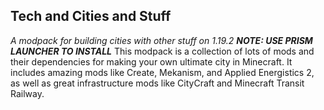 Tech and Cities and Stuff
-------------------------
_A modpack for building cities with other stuff on 1.19.2_
*__NOTE: USE PRISM LAUNCHER TO INSTALL__*
This modpack is a collection of lots of mods and their dependencies for making your own ultimate city in Minecraft. It includes amazing mods like Create, Mekanism, and Applied Energistics 2, as well as great infrastructure mods like CityCraft and Minecraft Transit Railway.
